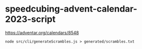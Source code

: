 # speedcubing-advent-calendar-2023-script
https://adventar.org/calendars/8548


```
node src/cli/generateScrambles.js > generated/scrambles.txt
```
